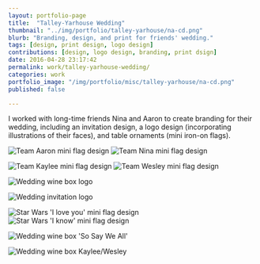 ```yaml
---
layout: portfolio-page
title:  "Talley-Yarhouse Wedding"
thumbnail: "../img/portfolio/talley-yarhouse/na-cd.png"
blurb: "Branding, design, and print for friends' wedding."
tags: [design, print design, logo design]
contributions: [design, logo design, branding, print dsign]
date: 2016-04-28 23:17:42
permalink: work/talley-yarhouse-wedding/
categories: work
portfolio_image: "/img/portfolio/misc/talley-yarhouse/na-cd.png"
published: false

---
```



I worked with long-time friends Nina and Aaron to create branding for their wedding, including an invitation design, a logo design (incorporating illustrations of their faces), and table ornaments (mini iron-on flags).

<p class="pimage">
  <img src="/img/portfolio/talley-yarhouse/team-aaron.png" alt="Team Aaron mini flag design"/>
  <img src="/img/portfolio/talley-yarhouse/team-nina.png" alt="Team Nina mini flag design"/>
</p>

<p class="pimage">
  <img src="/img/portfolio/talley-yarhouse/team-kaylee.png" alt="Team Kaylee mini flag design"/>
  <img src="/img/portfolio/talley-yarhouse/team-wesley-2.png" alt="Team Wesley mini flag design"/>
</p>

<p class="pimage wide">
  <img src="/img/portfolio/talley-yarhouse/talley-yarhouse-wedding-wine-box-side.png" alt="Wedding wine box logo"/>
</p>

<p class="pimage">
  <img src="/img/portfolio/talley-yarhouse/talley-yarhouse-wedding-invites-logo.png" alt="Wedding invitation logo"/>
</p>

<p class="pimage">
  <img src="/img/portfolio/talley-yarhouse/i-love-you.png" alt="Star Wars 'I love you' mini flag design"/>
  <img src="/img/portfolio/talley-yarhouse/i-know.png" alt="Star Wars 'I know' mini flag design"/>
</p>

<p class="pimage wide">
  <img src="/img/portfolio/talley-yarhouse/talley-yarhouse-wedding-wine-box-side2.png" alt="Wedding wine box 'So Say We All'"/>
</p>

<p class="pimage">
  <img src="/img/portfolio/talley-yarhouse/talley-yarhouse-wedding-wine-box-square5.png" alt="Wedding wine box Kaylee/Wesley"/>
</p>
